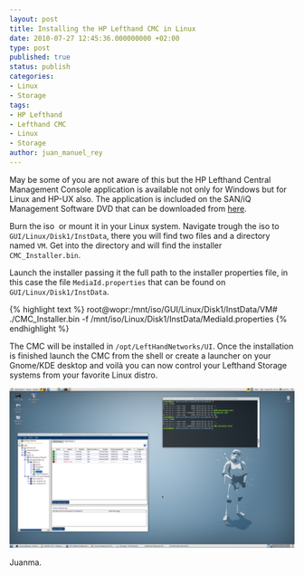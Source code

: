 ```yaml
---
layout: post
title: Installing the HP Lefthand CMC in Linux
date: 2010-07-27 12:45:36.000000000 +02:00
type: post
published: true
status: publish
categories:
- Linux
- Storage
tags:
- HP Lefthand
- Lefthand CMC
- Linux
- Storage
author: juan_manuel_rey
---
```


May be some of you are not aware of this but the HP Lefthand Central Management Console application is available not only for Windows but for Linux and HP-UX also. The application is included on the SAN/iQ Management Software DVD that can be downloaded from [here](http://www.hp.com/go/P4000downloads).

Burn the iso  or mount it in your Linux system. Navigate trough the iso to `GUI/Linux/Disk1/InstData`, there you will find two files and a directory named `VM`. Get into the directory and will find the installer `CMC_Installer.bin`.

Launch the installer passing it the full path to the installer properties file, in this case the file `MediaId.properties` that can be found on `GUI/Linux/Disk1/InstData`.

{% highlight text %}
root@wopr:/mnt/iso/GUI/Linux/Disk1/InstData/VM# ./CMC_Installer.bin -f /mnt/iso/Linux/Disk1/InstData/MediaId.properties
{% endhighlight %}

The CMC will be installed in `/opt/LeftHandNetworks/UI`. Once the installation is finished launch the CMC from the shell or create a launcher on your Gnome/KDE desktop and voilà you can now control your Lefthand Storage systems from your favorite Linux distro.

[![](/images/cmc_ubuntu.png "CMC_Ubuntu")]({{site.url}}/images/cmc_ubuntu.png)

Juanma.
